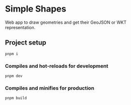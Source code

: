 # Simple Shapes

Web app to draw geometries and get their GeoJSON or WKT representation.

## Project setup

```
pnpm i
```

### Compiles and hot-reloads for development

```
pnpm dev
```

### Compiles and minifies for production

```
pnpm build
```
